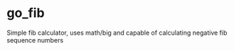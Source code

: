 # go_fib

Simple fib calculator, uses math/big and capable of calculating negative fib sequence numbers 
